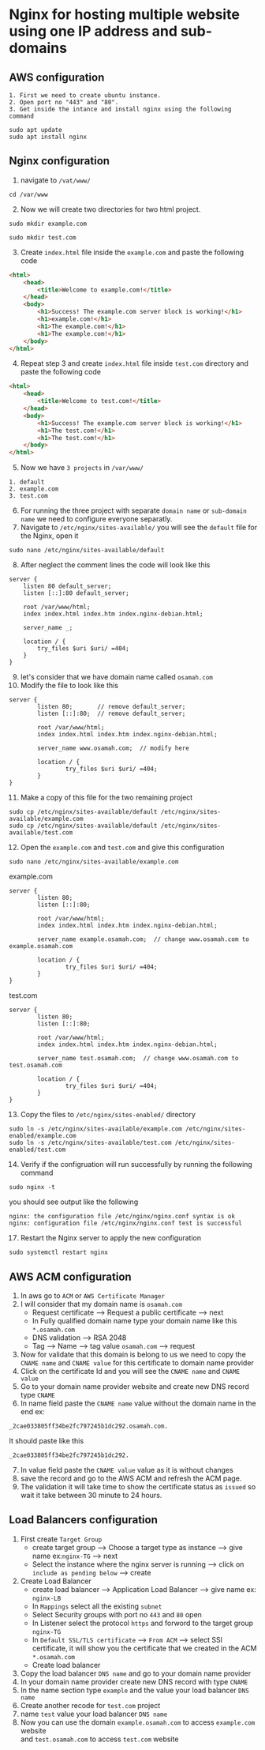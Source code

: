 # Nginx for hosting multiple website using one IP address and sub-domains


## AWS configuration
```
1. First we need to create ubuntu instance.
2. Open port no "443" and "80".
3. Get inside the intance and install nginx using the following command

sudo apt update
sudo apt install nginx
```
## Nginx configuration
1. navigate to `/vat/www/`
```
cd /var/www
```
2. Now we will create two directories for two html project.
```
sudo mkdir example.com
```
```
sudo mkdir test.com
```
3. Create `index.html` file inside the `example.com` and paste the following code
```html
<html>
    <head>
        <title>Welcome to example.com!</title>
    </head>
    <body>
        <h1>Success! The example.com server block is working!</h1>
        <h1>example.com!</h1>
        <h1>The example.com!</h1>
        <h1>The example.com!</h1>    
    </body>
</html>
```
4. Repeat step 3 and create `index.html` file inside `test.com` directory and paste the following code
```html
<html>
    <head>
        <title>Welcome to test.com!</title>
    </head>
    <body>
        <h1>Success! The example.com server block is working!</h1>
        <h1>The test.com!</h1>
        <h1>The test.com!</h1>    
    </body>
</html>
```
5. Now we have `3 projects` in `/var/www/`
```
1. default
2. example.com	
3. test.com
```
6. For running the three project with separate `domain name` or `sub-domain name` we need to configure everyone separatly.
7. Navigate to `/etc/nginx/sites-available/` you will see the `default` file for the Nginx, open it
```
sudo nano /etc/nginx/sites-available/default
```
8. After neglect the comment lines the code will look like this
```
server {
	listen 80 default_server;
	listen [::]:80 default_server;

	root /var/www/html;
	index index.html index.htm index.nginx-debian.html;

	server_name _;

	location / {
		try_files $uri $uri/ =404;
	}
}
```
9. let's consider that we have domain name called `osamah.com`
10. Modify the file to look like this 
```
server {
        listen 80;       // remove default_server;
        listen [::]:80;  // remove default_server;

        root /var/www/html;
        index index.html index.htm index.nginx-debian.html;

        server_name www.osamah.com;  // modify here

        location / {
                try_files $uri $uri/ =404;
        }
}
```
11. Make a copy of this file for the two remaining project
```
sudo cp /etc/nginx/sites-available/default /etc/nginx/sites-available/example.com
sudo cp /etc/nginx/sites-available/default /etc/nginx/sites-available/test.com
```
12. Open the `example.com` and `test.com` and give this configuration
```
sudo nano /etc/nginx/sites-available/example.com 
```
example.com
```
server {
        listen 80;       
        listen [::]:80;  

        root /var/www/html;
        index index.html index.htm index.nginx-debian.html;

        server_name example.osamah.com;  // change www.osamah.com to example.osamah.com

        location / {
                try_files $uri $uri/ =404;
        }
}
```
test.com
```
server {
        listen 80;       
        listen [::]:80;  

        root /var/www/html;
        index index.html index.htm index.nginx-debian.html;

        server_name test.osamah.com;  // change www.osamah.com to test.osamah.com

        location / {
                try_files $uri $uri/ =404;
        }
}
```
13. Copy the files to `/etc/nginx/sites-enabled/` directory
```
sudo ln -s /etc/nginx/sites-available/example.com /etc/nginx/sites-enabled/example.com
sudo ln -s /etc/nginx/sites-available/test.com /etc/nginx/sites-enabled/test.com
```
14. Verify if the configruation will run successfully by running the following command
```
sudo nginx -t
```
you should see output like the following
```
nginx: the configuration file /etc/nginx/nginx.conf syntax is ok
nginx: configuration file /etc/nginx/nginx.conf test is successful
```

17. Restart the Nginx server to apply the new configuration
```
sudo systemctl restart nginx
```
## AWS ACM configuration
1. In aws go to `ACM` or `AWS Certificate Manager`
2. I will consider that my domain name is `osamah.com`
   - Request certificate --> Request a public certificate --> next
   - In Fully qualified domain name type your domain name like this `*.osamah.com`
   - DNS validation --> RSA 2048
   - Tag --> Name --> tag value `osamah.com` --> request
3. Now for validate that this domain is belong to us we need to copy the `CNAME name` and `CNAME value` for this certificate to domain name provider
4. Click on the certificate Id and you will see the `CNAME name` and `CNAME value`
5. Go to your domain name provider website and create new DNS record type `CNAME`
6. In name field paste the `CNAME name` value without the domain name in the end
ex:
```
_2cae033805ff34be2fc797245b1dc292.osamah.com.  
```
It should paste like this
```
_2cae033805ff34be2fc797245b1dc292.
```
7. In value field paste the `CNAME value` value as it is without changes
8. save the record and go to the AWS ACM and refresh the ACM page.
9. The validation it will take time to show the certificate status as `issued` so wait it take between 30 minute to 24 hours. 
## Load Balancers configuration
1. First create `Target Group`
   - create target group --> Choose a target type as instance --> give name ex:`nginx-TG` --> next
   - Select the instance where the nginx server is running --> click on `include as pending below` --> create
2. Create Load Balancer
   - create load balancer --> Application Load Balancer --> give name ex: `nginx-LB`
   - In `Mappings` select all the existing `subnet`
   - Select Security groups with port no `443` and `80` open
   - In Listener select the protocol `https` and forword to the target group `nginx-TG`
   - In `Default SSL/TLS certificate` --> `From ACM` --> select SSl certificate, it will show you the certificate that we created in the ACM `*.osamah.com` 
   - Create load balancer
3. Copy the load balancer `DNS name` and go to your domain name provider
4. In your domain name provider create new DNS record with type `CNAME`
5. In the name section type `example` and the value your load balancer `DNS name` 
6. Create another recode for `test.com` project
7. name `test` value your load balancer `DNS name`
8. Now you can use the domain `example.osamah.com` to access `example.com` website  
and `test.osamah.com` to access `test.com` website
